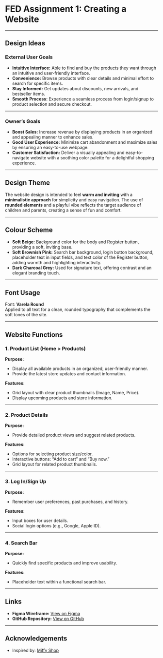 # FED Assignment 1: Creating a Website

---

## Design Ideas

### External User Goals
- **Intuitive Interface:** Able to find and buy the products they want through an intuitive and user-friendly interface.
- **Convenience:** Browse products with clear details and minimal effort to search for specific items.
- **Stay Informed:** Get updates about discounts, new arrivals, and bestseller items.
- **Smooth Process:** Experience a seamless process from login/signup to product selection and secure checkout.

---

### Owner’s Goals
- **Boost Sales:** Increase revenue by displaying products in an organized and appealing manner to enhance sales.
- **Good User Experience:** Minimize cart abandonment and maximize sales by ensuring an easy-to-use webpage.
- **Customer Satisfaction:** Deliver a visually appealing and easy-to-navigate website with a soothing color palette for a delightful shopping experience.

---

## Design Theme

The website design is intended to feel **warm and inviting** with a **minimalistic approach** for simplicity and easy navigation. The use of **rounded elements** and a playful vibe reflects the target audience of children and parents, creating a sense of fun and comfort.

---

## Colour Scheme
- **Soft Beige:** Background color for the body and Register button, providing a soft, inviting base.
- **Soft Brownish Pink:** Search bar background, login button background, placeholder text in input fields, and text color of the Register button, adding warmth and highlighting interactivity.
- **Dark Charcoal Grey:** Used for signature text, offering contrast and an elegant branding touch.

---

## Font Usage
Font: **Varela Round**  
Applied to all text for a clean, rounded typography that complements the soft tones of the site.

---

## Website Functions

### 1. Product List (Home > Products)
**Purpose:**
- Display all available products in an organized, user-friendly manner.
- Provide the latest store updates and contact information.

**Features:**
- Grid layout with clear product thumbnails (Image, Name, Price).
- Display upcoming products and store information.

---

### 2. Product Details
**Purpose:**
- Provide detailed product views and suggest related products.

**Features:**
- Options for selecting product size/color.
- Interactive buttons: “Add to cart” and “Buy now.”
- Grid layout for related product thumbnails.

---

### 3. Log In/Sign Up
**Purpose:**
- Remember user preferences, past purchases, and history.

**Features:**
- Input boxes for user details.
- Social login options (e.g., Google, Apple ID).

---

### 4. Search Bar
**Purpose:**
- Quickly find specific products and improve usability.

**Features:**
- Placeholder text within a functional search bar.

---

## Links
- **Figma Wireframe:** [View on Figma](https://www.figma.com/design/KYDULowpLwq5AzvUoLii7z/FED_S10268034_BelleChongQingXi_Assg1_wireframe?node-id=0-1&t=GyZTx018YbgzGwmT-1)
- **GitHub Repository:** [View on GitHub](https://github.com/Belle5144/FED_ASG1.git)

---

## Acknowledgements
- Inspired by: [Miffy Shop](https://miffyshop.co.uk/)
